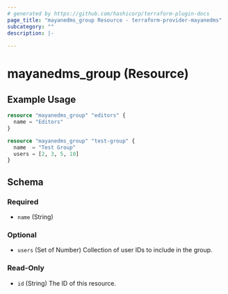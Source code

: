 ```yaml
---
# generated by https://github.com/hashicorp/terraform-plugin-docs
page_title: "mayanedms_group Resource - terraform-provider-mayanedms"
subcategory: ""
description: |-
  
---
```


# mayanedms_group (Resource)



## Example Usage

```terraform
resource "mayanedms_group" "editors" {
  name = "Editors"
}

resource "mayanedms_group" "test-group" {
  name  = "Test Group"
  users = [2, 3, 5, 10]
}
```

<!-- schema generated by tfplugindocs -->
## Schema

### Required

- `name` (String)

### Optional

- `users` (Set of Number) Collection of user IDs to include in the group.

### Read-Only

- `id` (String) The ID of this resource.


